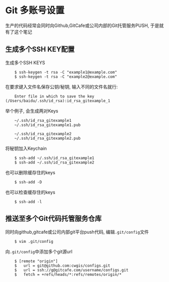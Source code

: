 # Git 多账号设置

生产的代码经常会同时向Github,GitCafe或公司内部的Git托管服务PUSH, 于是就有了这个笔记

## 生成多个SSH KEY配置

生成多个SSH KEYS

        $ ssh-keygen -t rsa -C "example1@example.com"
        $ ssh-keygen -t rsa -C "example2@example.com"

在要求键入文件名保存公钥/秘钥, 输入不同的文件名就行:

        Enter file in which to save the key (/Users/baidu/.ssh/id_rsa):id_rsa_gitexample_1

举个例子, 会生成两对Keys

        ~/.ssh/id_rsa_gitexample1
        ~/.ssh/id_rsa_gitexample1.pub

        ~/.ssh/id_rsa_gitexample2
        ~/.ssh/id_rsa_gitexample2.pub

将秘钥加入Keychain

        $ ssh-add ~/.ssh/id_rsa_gitexample1
        $ ssh-add ~/.ssh/id_rsa_gitexample2

也可以删除缓存住的keys

        $ ssh-add -D

也可以检查缓存住的keys

        $ ssh-add -l

## 推送至多个Git代码托管服务仓库

同时向github,gitcafe或公司内部git平台push代码, 编辑`.git/config`文件

        $ vim .git/config

向`.git/config`中添加多个git源url

        $ [remote "origin"]
        $   url = git@github.com:cwgis/configs.git
        $   url = ssh://g@gitcafe.com/username/configs.git
        $   fetch = +refs/heads/*:refs/remotes/origin/*
